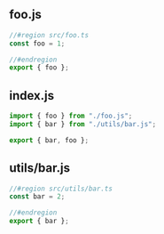 ## foo.js

```js
//#region src/foo.ts
const foo = 1;

//#endregion
export { foo };
```
## index.js

```js
import { foo } from "./foo.js";
import { bar } from "./utils/bar.js";

export { bar, foo };
```
## utils/bar.js

```js
//#region src/utils/bar.ts
const bar = 2;

//#endregion
export { bar };
```